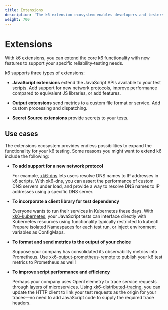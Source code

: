 ```yaml
---
title: Extensions
description: 'The k6 extension ecosystem enables developers and testers to extend k6 to cover use cases not supported natively in the core.'
weight: 700
---
```


# Extensions

With k6 extensions, you can extend the core k6 functionality with new features to support your specific reliability-testing needs.

k6 supports three types of extensions:

- **JavaScript extensions** extend the JavaScript APIs available to your test scripts. Add support for new network protocols, improve performance compared to equivalent JS libraries, or add features.

- **Output extensions** send metrics to a custom file format or service. Add custom processing and dispatching.

- **Secret Source extensions** provide secrets to your tests.

## Use cases

The extensions ecosystem provides endless possibilities to expand the functionality for your k6 testing. Some reasons you might want to extend k6 include the following:

- **To add support for a new network protocol**

  For example, [xk6-dns](https://github.com/grafana/xk6-dns) lets users resolve DNS names to IP addresses in k6 scripts. With xk6-dns, you can assert the performance of custom DNS servers under load, and provide a way to resolve DNS names to IP addresses using a specific DNS server.

- **To incorporate a client library for test dependency**

  Everyone wants to run their services in Kubernetes these days. With [xk6-kubernetes](https://github.com/grafana/xk6-kubernetes), your JavaScript tests can interface directly with Kubernetes resources using functionality typically restricted to kubectl. Prepare isolated Namespaces for each test run, or inject environment variables as ConfigMaps.

- **To format and send metrics to the output of your choice**

  Suppose your company has consolidated its observability metrics into Prometheus. Use [xk6-output-prometheus-remote](https://github.com/grafana/xk6-output-prometheus-remote) to publish your k6 test metrics to Prometheus as well!

- **To improve script performance and efficiency**

  Perhaps your company uses OpenTelemetry to trace service requests through layers of microservices. Using [xk6-distributed-tracing](https://github.com/grafana/xk6-distributed-tracing), you can update the HTTP client to link your test requests as the origin for your traces—no need to add JavaScript code to supply the required trace headers.
